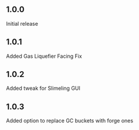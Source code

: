 ## 1.0.0
Initial release  
## 1.0.1
Added Gas Liquefier Facing Fix   
## 1.0.2
Added tweak for Slimeling GUI  
## 1.0.3
Added option to replace GC buckets with forge ones  